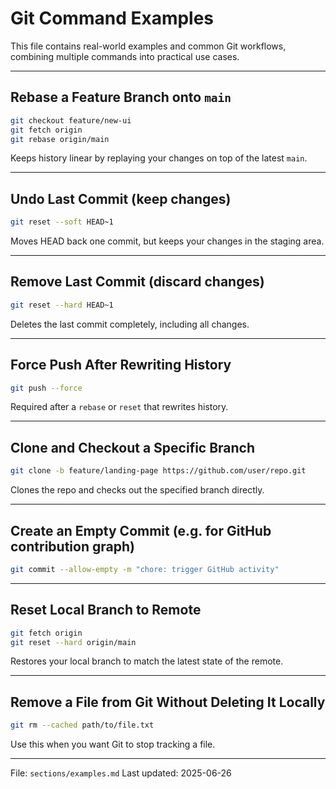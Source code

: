 # Git Command Examples

This file contains real-world examples and common Git workflows, combining multiple commands into practical use cases.

---

## Rebase a Feature Branch onto `main`

```bash
git checkout feature/new-ui
git fetch origin
git rebase origin/main
```

Keeps history linear by replaying your changes on top of the latest `main`.

---

## Undo Last Commit (keep changes)

```bash
git reset --soft HEAD~1
```

Moves HEAD back one commit, but keeps your changes in the staging area.

---

## Remove Last Commit (discard changes)

```bash
git reset --hard HEAD~1
```

Deletes the last commit completely, including all changes.

---

## Force Push After Rewriting History

```bash
git push --force
```

Required after a `rebase` or `reset` that rewrites history.

---

## Clone and Checkout a Specific Branch

```bash
git clone -b feature/landing-page https://github.com/user/repo.git
```

Clones the repo and checks out the specified branch directly.

---

## Create an Empty Commit (e.g. for GitHub contribution graph)

```bash
git commit --allow-empty -m "chore: trigger GitHub activity"
```

---

## Reset Local Branch to Remote

```bash
git fetch origin
git reset --hard origin/main
```

Restores your local branch to match the latest state of the remote.

---

## Remove a File from Git Without Deleting It Locally

```bash
git rm --cached path/to/file.txt
```

Use this when you want Git to stop tracking a file.

---

File: `sections/examples.md`
Last updated: 2025-06-26
